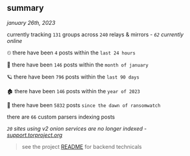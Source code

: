 
## summary
_january 26th, 2023_

currently tracking `131` groups across `240` relays & mirrors - _`62` currently online_

⏲ there have been `4` posts within the `last 24 hours`

🦈 there have been `146` posts within the `month of january`

🪐 there have been `796` posts within the `last 90 days`

🏚 there have been `146` posts within the `year of 2023`

🦕 there have been `5832` posts `since the dawn of ransomwatch`

there are `66` custom parsers indexing posts

_`20` sites using v2 onion services are no longer indexed - [support.torproject.org](https://support.torproject.org/onionservices/v2-deprecation/)_

> see the project [README](https://github.com/joshhighet/ransomwatch#ransomwatch--) for backend technicals

